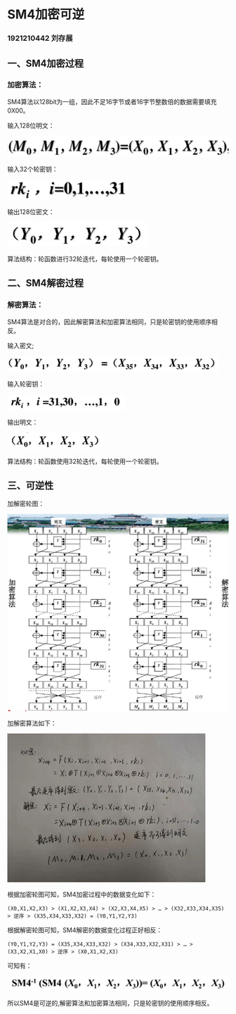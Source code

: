 # SM4加密可逆

### 1921210442 刘存展

## 一、SM4加密过程

### 加密算法：

SM4算法以128bit为一组，因此不足16字节或者16字节整数倍的数据需要填充0X00。

输入128位明文：

![](./1.png) 

输入32个轮密钥：

![](./2.png)

输出128位密文：

![](./3.png)

算法结构：轮函数进行32轮迭代，每轮使用一个轮密钥。
 
## 二、SM4解密过程

### 解密算法：

SM4算法是对合的，因此解密算法和加密算法相同，只是轮密钥的使用顺序相反。

输入密文;

![](./5.png) 

输入轮密钥：

![](./6.png)

输出明文：

![](./7.png)
 
算法结构：轮函数使用32轮迭代，每轮使用一个轮密钥。
 
## 三、可逆性

加解密轮图：

![](./9.png)

加解密算法如下：

![](./11.png)

根据加密轮图可知，SM4加密过程中的数据变化如下：

```
(X0,X1,X2,X3) > (X1,X2,X3,X4) > (X2,X3,X4,X5) > … > (X32,X33,X34,X35) > 逆序 > (X35,X34,X33,X32) = (Y0,Y1,Y2,Y3)
```

根据解密轮图可知，SM4解密的数据变化过程正好相反：

```
(Y0,Y1,Y2,Y3) = (X35,X34,X33,X32) > (X34,X33,X32,X31) > … > (X3,X2,X1,X0) > 逆序 > (X0,X1,X2,X3)
```

可知有：

![](./10.png)

所以SM4是可逆的,解密算法和加密算法相同，只是轮密钥的使用顺序相反。


